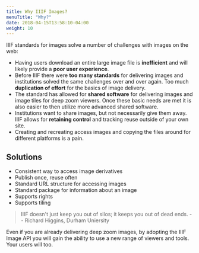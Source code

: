 ```yaml
---
title: Why IIIF Images?
menuTitle: "Why?"
date: 2018-04-15T13:58:10-04:00
weight: 10
---
```


IIIF standards for images solve a number of challenges with images on the web:

- Having users download an entire large image file is **inefficient** and will likely provide a **poor user experience**.
- Before IIIF there were **too many standards** for delivering images and institutions solved the same challenges over and over again. Too much **duplication of effort** for the basics of image delivery.
- The standard has allowed for **shared software** for delivering images and image tiles for deep zoom viewers. Once these basic needs are met it is also easier to then utilize more advanced shared software.
- Institutions want to share images, but not necessarily give them away. IIIF allows for **retaining control** and tracking reuse outside of your own site.
- Creating and recreating access images and copying the files around for different platforms is a pain.

## Solutions

- Consistent way to access image derivatives
- Publish once, reuse often
- Standard URL structure for accessing images
- Standard package for information about an image
- Supports rights
- Supports tiling

> IIIF doesn't just keep you out of silos; it keeps you out of dead ends. -- Richard Higgins, Durham Uniersity

Even if you are already delivering deep zoom images, by adopting the IIIF Image API you will gain the ability to use a new range of viewers and tools. Your users will too.

<!-- #backlog:120 add more to _why_ IIIF images -->
